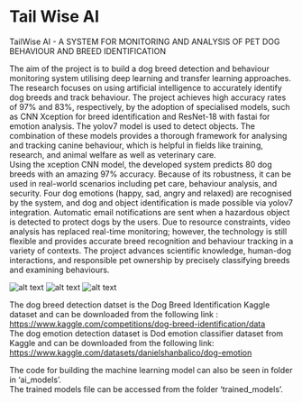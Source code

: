 # Tail Wise AI
TailWise AI - A SYSTEM FOR MONITORING AND ANALYSIS OF PET DOG BEHAVIOUR AND BREED IDENTIFICATION

The aim of the project is to build a dog breed detection and behaviour monitoring system utilising deep  learning  and  transfer  learning  approaches.  The  research  focuses  on  using  artificial intelligence to accurately identify dog breeds and track behaviour. The project achieves high accuracy rates of 97% and 83%, respectively, by the adoption of specialised models, such as CNN Xception for breed identification and ResNet-18 with fastai for emotion analysis. The yolov7 model is used to detect objects. The combination of these models provides a thorough framework for analysing and tracking canine behaviour, which is helpful in fields like training, research, and animal welfare as well as veterinary care.  
Using the xception CNN model, the developed system predicts 80 dog breeds with an amazing 97% accuracy. Because of its robustness, it can be used in real-world scenarios including pet care, behaviour  analysis,  and  security.  Four  dog  emotions  (happy,  sad,  angry  and  relaxed)  are recognised  by  the  system,  and  dog  and  object  identification  is  made  possible  via  yolov7 integration. Automatic email notifications are sent when a hazardous object is detected to protect dogs by the users. Due to resource constraints, video analysis has replaced real-time monitoring; however, the technology is still flexible and provides accurate breed recognition and behaviour tracking  in  a  variety  of  contexts.  The  project  advances  scientific  knowledge,  human-dog interactions,  and  responsible  pet  ownership  by  precisely  classifying  breeds  and  examining behaviours. 


![alt text](https://i.ibb.co/cL12MvN/tailwise-screengrab.jpg)
![alt text](https://i.ibb.co/kcQrKwx/tailw-sie-new1.jpg)
![alt text](https://i.ibb.co/WPR1TbK/tailw-sie-add-new-Dog.jpg)


The dog breed detection datset is the Dog Breed Identification Kaggle dataset and can be downloaded from the following link :  
https://www.kaggle.com/competitions/dog-breed-identification/data  
The dog emotion detection dataset is Dod emotion classifier dataset from Kaggle and can be downloaded from the following link:  
https://www.kaggle.com/datasets/danielshanbalico/dog-emotion

The code for building the machine learning model can also be seen in folder in ‘ai_models’.   
The trained models file can be accessed from the  folder ‘trained_models’. 
